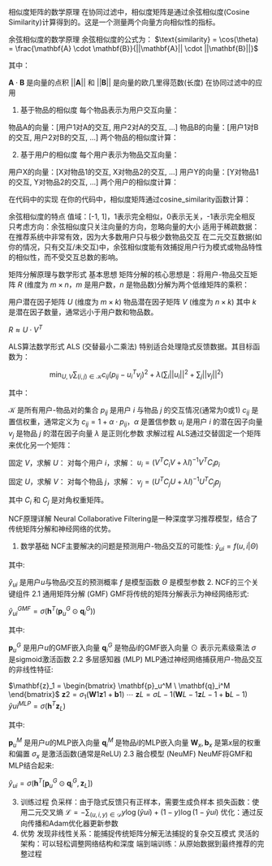 相似度矩阵的数学原理
在协同过滤中，相似度矩阵是通过余弦相似度(Cosine Similarity)计算得到的。这是一个测量两个向量方向相似性的指标。

余弦相似度的数学原理
余弦相似度的公式为： $\text{similarity} = \cos(\theta) = \frac{\mathbf{A} \cdot \mathbf{B}}{||\mathbf{A}|| \cdot ||\mathbf{B}||}$   

其中：   

$\mathbf{A} \cdot \mathbf{B}$ 是向量的点积
$||\mathbf{A}||$ 和 $||\mathbf{B}||$ 是向量的欧几里得范数(长度)
在协同过滤中的应用
1. 基于物品的相似度
每个物品表示为用户交互向量：

物品A的向量：[用户1对A的交互, 用户2对A的交互, ...]
物品B的向量：[用户1对B的交互, 用户2对B的交互, ...]
两个物品的相似度计算：

2. 基于用户的相似度
每个用户表示为物品交互向量：

用户X的向量：[X对物品1的交互, X对物品2的交互, ...]
用户Y的向量：[Y对物品1的交互, Y对物品2的交互, ...]
两个用户的相似度计算：

在代码中的实现
在你的代码中，相似度矩阵通过cosine_similarity函数计算：

余弦相似度的特点
值域：[-1, 1]，1表示完全相似，0表示无关，-1表示完全相反
只考虑方向：余弦相似度只关注向量的方向，忽略向量的大小
适用于稀疏数据：在推荐系统中非常有效，因为大多数用户只与极少数物品交互
在二元交互数据(如你的情况，只有交互/未交互)中，余弦相似度能有效捕捉用户行为模式或物品特性的相似性，而不受交互总数的影响。





 



矩阵分解原理与数学形式
基本思想
矩阵分解的核心思想是：将用户-物品交互矩阵 $R$ (维度为 $m \times n$，$m$ 是用户数，$n$ 是物品数)分解为两个低维矩阵的乘积：

用户潜在因子矩阵 $U$ (维度为 $m \times k$)
物品潜在因子矩阵 $V$ (维度为 $n \times k$)
其中 $k$ 是潜在因子数量，通常远小于用户数和物品数。

$R \approx U \cdot V^T$

ALS算法数学形式
ALS (交替最小二乘法) 特别适合处理隐式反馈数据。其目标函数为：

$$\min_{U,V} \sum_{(i,j) \in \mathcal{K}} c_{ij}(p_{ij} - u_i^T v_j)^2 + \lambda(\sum_i ||u_i||^2 + \sum_j ||v_j||^2)$$

其中：

$\mathcal{K}$ 是所有用户-物品对的集合
$p_{ij}$ 是用户 $i$ 与物品 $j$ 的交互情况(通常为0或1)
$c_{ij}$ 是置信权重，通常定义为 $c_{ij} = 1 + \alpha \cdot p_{ij}$，$\alpha$ 是置信参数
$u_i$ 是用户 $i$ 的潜在因子向量
$v_j$ 是物品 $j$ 的潜在因子向量
$\lambda$ 是正则化参数
求解过程
ALS通过交替固定一个矩阵来优化另一个矩阵：

固定 $V$，求解 $U$： 对每个用户 $i$，求解： $u_i = (V^T C_i V + \lambda I)^{-1} V^T C_i p_i$ 

固定 $U$，求解 $V$： 对每个物品 $j$，求解： $v_j = (U^T C_j U + \lambda I)^{-1} U^T C_j p_j$

其中 $C_i$ 和 $C_j$ 是对角权重矩阵。   




NCF原理详解
Neural Collaborative Filtering是一种深度学习推荐模型，结合了传统矩阵分解和神经网络的优势。

1. 数学基础
NCF主要解决的问题是预测用户-物品交互的可能性: $\hat{y}_{ui} = f(u, i | \Theta)$

其中:

$\hat{y}_{ui}$ 是用户$u$与物品$i$交互的预测概率
$f$ 是模型函数
$\Theta$ 是模型参数
2. NCF的三个关键组件
2.1 通用矩阵分解 (GMF)
GMF将传统的矩阵分解表示为神经网络形式:

$\hat{y}_{ui}^{GMF} = \sigma(\mathbf{h}^T(\mathbf{p}_u^G \odot \mathbf{q}_i^G))$

其中:

$\mathbf{p}_u^G$ 是用户$u$的GMF嵌入向量
$\mathbf{q}_i^G$ 是物品$i$的GMF嵌入向量
$\odot$ 表示元素级乘法
$\sigma$ 是sigmoid激活函数
2.2 多层感知器 (MLP)
MLP通过神经网络捕获用户-物品交互的非线性特征:

$\mathbf{z}_1 = \begin{bmatrix} \mathbf{p}_u^M \ \mathbf{q}_i^M \end{bmatrix}$ $\mathbf{z}2 = \sigma_1(\mathbf{W}1\mathbf{z}1 + \mathbf{b}1)$ $\cdots$ $\mathbf{z}L = \sigma{L-1}(\mathbf{W}{L-1}\mathbf{z}{L-1} + \mathbf{b}{L-1})$ $\hat{y}{ui}^{MLP} = \sigma(\mathbf{h}^T\mathbf{z}_L)$

其中:

$\mathbf{p}_u^M$ 是用户$u$的MLP嵌入向量
$\mathbf{q}_i^M$ 是物品$i$的MLP嵌入向量
$\mathbf{W}_x, \mathbf{b}_x$ 是第$x$层的权重和偏置
$\sigma_x$ 是激活函数(通常是ReLU)
2.3 融合模型 (NeuMF)
NeuMF将GMF和MLP结合起来:

$\hat{y}_{ui} = \sigma(\mathbf{h}^T[\mathbf{p}_u^G \odot \mathbf{q}_i^G, \mathbf{z}_L])$

3. 训练过程
负采样：由于隐式反馈只有正样本，需要生成负样本
损失函数：使用二元交叉熵 $\mathcal{L} = -\sum_{(u,i,y) \in \mathcal{D}} y \log(\hat{y}{ui}) + (1-y) \log(1-\hat{y}{ui})$
优化：通过反向传播和Adam优化器更新参数
4. 优势
发现非线性关系：能捕捉传统矩阵分解无法捕捉的复杂交互模式
灵活的架构：可以轻松调整网络结构和深度
端到端训练：从原始数据到最终推荐的完整过程